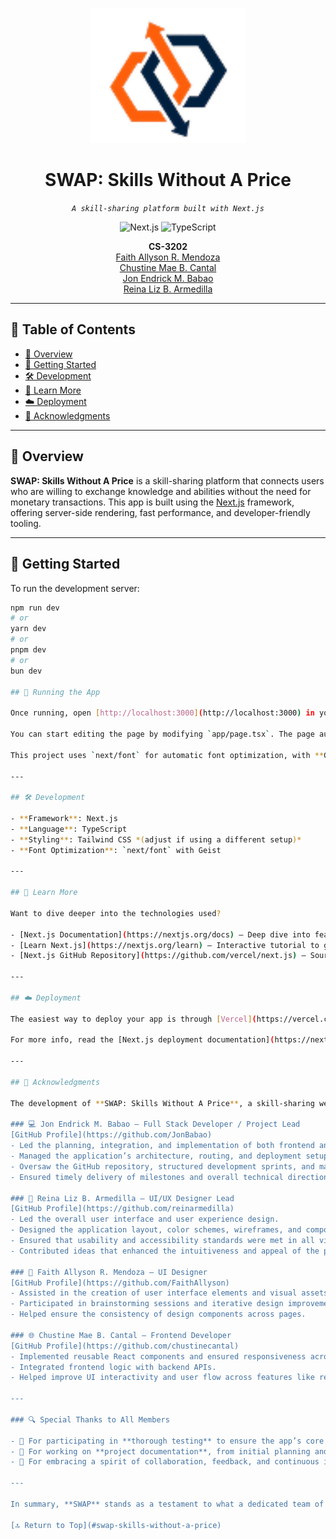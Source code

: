 <p align="center">
  <img src="https://github.com/JonBabao/SWAP-Skills-Without-A-Price/blob/master/public/images/logoBig.png" width="250" />
</p>

<h1 align="center">SWAP: Skills Without A Price</h1>

<p align="center">
  <em><code>A skill-sharing platform built with Next.js</code></em>
</p>

<p align="center">
  <img src="https://img.shields.io/badge/Next.js-000000.svg?style=flat-square&logo=next.js&logoColor=white" alt="Next.js" />
  <img src="https://img.shields.io/badge/TypeScript-3178C6.svg?style=flat-square&logo=TypeScript&logoColor=white" alt="TypeScript" />
</p>

<p align="center">
  <b>CS-3202</b><br>
  <a href="https://github.com/FaithAllyson">Faith Allyson R. Mendoza</a><br>
  <a href="https://github.com/chustinecantal">Chustine Mae B. Cantal</a><br>
  <a href="https://github.com/JonBabao">Jon Endrick M. Babao</a><br>
  <a href="https://github.com/reinarmedilla">Reina Liz B. Armedilla</a><br>
</p>

<hr>

## 📖 Table of Contents
- [📍 Overview](#-overview)
- [🚀 Getting Started](#-getting-started)
- [🛠 Development](#-development)
- [📘 Learn More](#-learn-more)
- [☁️ Deployment](#️-deployment)
- [👏 Acknowledgments](#-acknowledgments)

---

## 📍 Overview

**SWAP: Skills Without A Price** is a skill-sharing platform that connects users who are willing to exchange knowledge and abilities without the need for monetary transactions. This app is built using the [Next.js](https://nextjs.org) framework, offering server-side rendering, fast performance, and developer-friendly tooling.

---

## 🚀 Getting Started

To run the development server:

```bash
npm run dev
# or
yarn dev
# or
pnpm dev
# or
bun dev

## 🚀 Running the App

Once running, open [http://localhost:3000](http://localhost:3000) in your browser to view the app.

You can start editing the page by modifying `app/page.tsx`. The page auto-updates as you make changes.

This project uses `next/font` for automatic font optimization, with **Geist** as the default font — a modern typeface by Vercel.

---

## 🛠 Development

- **Framework**: Next.js  
- **Language**: TypeScript  
- **Styling**: Tailwind CSS *(adjust if using a different setup)*  
- **Font Optimization**: `next/font` with Geist

---

## 📘 Learn More

Want to dive deeper into the technologies used?

- [Next.js Documentation](https://nextjs.org/docs) — Deep dive into features and API.  
- [Learn Next.js](https://nextjs.org/learn) — Interactive tutorial to get started.  
- [Next.js GitHub Repository](https://github.com/vercel/next.js) — Source code and community updates.

---

## ☁️ Deployment

The easiest way to deploy your app is through [Vercel](https://vercel.com), the creators of Next.js.

For more info, read the [Next.js deployment documentation](https://nextjs.org/docs/app/building-your-application/deploying).

---

## 👏 Acknowledgments

The development of **SWAP: Skills Without A Price**, a skill-sharing web application, was made possible through the collaborative effort of a passionate and talented team. Each member brought unique strengths to the table, contributing significantly to the platform's success.

### 💻 Jon Endrick M. Babao — Full Stack Developer / Project Lead  
[GitHub Profile](https://github.com/JonBabao)  
- Led the planning, integration, and implementation of both frontend and backend systems.  
- Managed the application’s architecture, routing, and deployment setup using Next.js.  
- Oversaw the GitHub repository, structured development sprints, and maintained code consistency across the project.  
- Ensured timely delivery of milestones and overall technical direction of the app.

### 🎨 Reina Liz B. Armedilla — UI/UX Designer Lead  
[GitHub Profile](https://github.com/reinarmedilla)  
- Led the overall user interface and user experience design.  
- Designed the application layout, color schemes, wireframes, and component mockups.  
- Ensured that usability and accessibility standards were met in all visual components.  
- Contributed ideas that enhanced the intuitiveness and appeal of the platform.

### 🧩 Faith Allyson R. Mendoza — UI Designer  
[GitHub Profile](https://github.com/FaithAllyson)  
- Assisted in the creation of user interface elements and visual assets.  
- Participated in brainstorming sessions and iterative design improvements.  
- Helped ensure the consistency of design components across pages.

### 🌐 Chustine Mae B. Cantal — Frontend Developer  
[GitHub Profile](https://github.com/chustinecantal)  
- Implemented reusable React components and ensured responsiveness across screen sizes.  
- Integrated frontend logic with backend APIs.  
- Helped improve UI interactivity and user flow across features like registration, profile browsing, and session scheduling.

---

### 🔍 Special Thanks to All Members

- 🧪 For participating in **thorough testing** to ensure the app’s core features worked reliably.
- 📝 For working on **project documentation**, from initial planning and wireframes to final technical write-ups.
- 🤝 For embracing a spirit of collaboration, feedback, and continuous improvement throughout the project timeline.

---

In summary, **SWAP** stands as a testament to what a dedicated team of students can achieve with shared vision, technical synergy, and creativity. This project showcases each member’s contribution to building a meaningful, free-to-access skill-sharing platform for all.

[🔝 Return to Top](#swap-skills-without-a-price)
